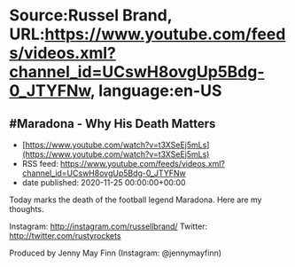 # Source:Russel Brand, URL:https://www.youtube.com/feeds/videos.xml?channel_id=UCswH8ovgUp5Bdg-0_JTYFNw, language:en-US

## #Maradona - Why His Death Matters
 - [https://www.youtube.com/watch?v=t3XSeEj5mLs](https://www.youtube.com/watch?v=t3XSeEj5mLs)
 - RSS feed: https://www.youtube.com/feeds/videos.xml?channel_id=UCswH8ovgUp5Bdg-0_JTYFNw
 - date published: 2020-11-25 00:00:00+00:00

Today marks the death of the football legend Maradona.
Here are my thoughts.

Instagram: http://instagram.com/russellbrand/
Twitter: http://twitter.com/rustyrockets

Produced by Jenny May Finn (Instagram: @jennymayfinn)

